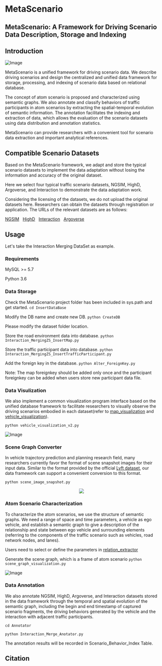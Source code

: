 # MetaScenario
MetaScenario: A Framework for Driving Scenario Data Description, Storage and Indexing
---

## Introduction
![Image](https://github.com/THU-changc17/MetaScenario/blob/main/Visualization/DataBase.jpg)

MetaScenario is a unified framework for driving scenario data. We describe driving scenarios and design the centralized and unified data framework for storage, processing, and indexing of scenario data based on relational database.

The concept of atom scenario is proposed and characterized using semantic graphs. We also annotate and classify behaviors of traffic participants in atom scenarios by extracting the spatial-temporal evolution of semantic information. The annotation facilitates the indexing and extraction of data, which allows the evaluation of the
scenario datasets using data distribution and annotation statistics. 

MetaScenario can provide researchers with a convenient tool for scenario data extraction and important analytical references.

## Compatible Scenario Datasets
Based on the MetaScenario framework, we adapt and 
store the typical scenario datasets to implement the data adaptation without losing the information 
and accuracy of the original dataset.

Here we select four typical traffic scenario datasets, NGSIM, HighD, Argoverse, and Interaction to demonstrate the data adaptation work.

Considering the licensing of the datasets, we do not upload the original datasets here. Researchers can obtain the datasets through registration or application.
The URLs of the relevant datasets are as follows:

[NGSIM](https://ops.fhwa.dot.gov/trafficanalysistools/ngsim.htm) &nbsp; [HighD](https://www.highd-dataset.com/)
&nbsp; [Interaction](http://interaction-dataset.com/)  &nbsp; [Argoverse](https://www.argoverse.org/data.html)

## Usage
Let's take the Interaction Merging DataSet as example.

### Requirements
MySQL >= 5.7

Python 3.6

### Data Storage

Check the MetaScenario project folder has been included in sys.path and get started.
`cd InsertDataBase`

Modify the DB name and create new DB.
`python CreateDB`

Please modify the dataset folder location. 

Store the road environment data into database.
`python Interaction_MergingZS_InsertMap.py`

Store the traffic participant data into database.
`python Interaction_MergingZS_InsertTrafficParticipant.py`

Add the foreign key in the database.
`python Alter_ForeignKey.py`

Note: The map foreignkey should be added only once and 
the participant foreignkey can be added when users store new participant data file.

### Data Visulization
We also implement a common visualization program interface based on the unified database framework to facilitate
researchers to visually observe the driving scenarios embodied in each dataset(refer to [map_visualization](https://github.com/THU-changc17/MetaScenario/blob/main/map_visualization.py) 
and [vehicle_visualization](https://github.com/THU-changc17/MetaScenario/blob/main/vehicle_visualization_v2.py)).

`python vehicle_visualization_v2.py`

![Image](https://github.com/THU-changc17/MetaScenario/blob/main/Visualization/Merging.png)

### Scene Graph Converter
In vehicle trajectory prediction and planning research field, many researchers currently favor the format of scene snapshot
images for their input data. Similar to the format provided by the official [Lyft dataset](https://level-5.global/data/), our data framework
can support a convenient conversion to this format.

`python scene_image_snapshot.py`

<div align=center><img src="https://github.com/THU-changc17/MetaScenario/blob/main/Visualization/snapimage.png"/></div>

### Atom Scenario Characterization
To characterize the atom scenarios, we use the structure of
semantic graphs. We need a range of space and time parameters, a
vehicle as ego vehicle, and establish a semantic graph to give a
description of the relationship and state between ego vehicle
and surrounding elements (referring to the components of the
traffic scenario such as vehicles, road network nodes, and lanes).

Users need to select or define the parameters in [relation_extractor](https://github.com/THU-changc17/MetaScenario/blob/main/relation_extractor.py)

Generate the scene graph, which is a frame of atom scenario `python scene_graph_visualization.py`

![Image](https://github.com/THU-changc17/MetaScenario/blob/main/AtomScenarioGraph/4_1300.jpg)

### Data Annotation

We also annotate NGSIM, HighD, Argoverse, and Interaction
datasets stored in the data framework through the temporal and
spatial evolution of the semantic graph, including the begin and
end timestamp of captured scenario fragments, the driving
behaviors generated by the vehicle and the interaction with
adjacent traffic participants.

`cd Annotator`

`python Interaction_Merge_Anotator.py`

The annotation results will be recorded in Scenario_Behavior_Index Table.

## Citation
